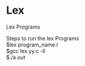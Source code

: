 # Lex
Lex Programs <br/>

Steps to run the lex Programs <br/>
$lex program_name.l <br/>
$gcc lex.yy.c -ll <br />
$./a.out

